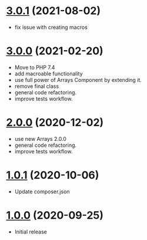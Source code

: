 <a name="3.0.1"></a>
# [3.0.1](https://github.com/atomastic/registry) (2021-08-02)
* fix issue with creating macros

<a name="3.0.0"></a>
# [3.0.0](https://github.com/atomastic/registry) (2021-02-20)
* Move to PHP 7.4
* add macroable functionality
* use full power of Arrays Component by extending it.
* remove final class
* general code refactoring.
* improve tests workflow.

<a name="2.0.0"></a>
# [2.0.0](https://github.com/atomastic/registry) (2020-12-02)
* use new Arrays 2.0.0
* general code refactoring.
* improve tests workflow.

<a name="1.0.1"></a>
# [1.0.1](https://github.com/atomastic/registry) (2020-10-06)
* Update composer.json

<a name="1.0.0"></a>
# [1.0.0](https://github.com/atomastic/registry) (2020-09-25)
* Initial release
